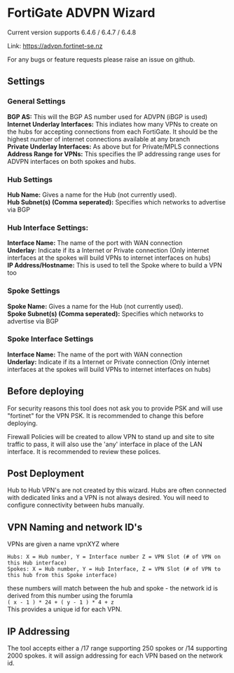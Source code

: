 # FortiGate ADVPN Wizard

Current version supports 6.4.6 / 6.4.7 / 6.4.8


Link: https://advpn.fortinet-se.nz

For any bugs or feature requests please raise an issue on github. 

## Settings

### General Settings

**BGP AS:** This will the BGP AS number used for ADVPN (iBGP is used) \
**Internet Underlay Interfaces:** This indiates how many VPNs to create on the hubs for accepting connections from each FortiGate. It should be the highest number of internet connections available at any branch\
**Private Underlay Interfaces:** As above but for Private/MPLS connections\
**Address Range for VPNs:** This specifies the IP addressing range uses for ADVPN interfaces on both spokes and hubs. 


### Hub Settings
**Hub Name:** Gives a name for the Hub (not currently used).\
**Hub Subnet(s) (Comma seperated):** Specifies which networks to advertise via BGP

### Hub Interface Settings:
**Interface Name:** The name of the port with WAN connection\
**Underlay**: Indicate if its a Internet or Private connection (Only internet interfaces at the spokes will build VPNs to internet interfaces on hubs)\
**IP Address/Hostname:** This is used to tell the Spoke where to build a VPN too

### Spoke Settings
**Spoke Name:** Gives a name for the Hub (not currently used).\
**Spoke Subnet(s) (Comma seperated):** Specifies which networks to advertise via BGP

### Spoke Interface Settings
**Interface Name:** The name of the port with WAN connection\
**Underlay:** Indicate if its a Internet or Private connection (Only internet interfaces at the spokes will build VPNs to internet interfaces on hubs)

## Before deploying
For security reasons this tool does not ask you to provide PSK and will use "fortinet" for the VPN PSK. It is recommended to change this before deploying. 

Firewall Policies will be created to allow VPN to stand up and site to site traffic to pass, it will also use the 'any' interface in place of the LAN interface. It is recommended to review these polices. 

## Post Deployment
Hub to Hub VPN's are not created by this wizard. Hubs are often connected with dedicated links and a VPN is not always desired. You will need to configure connectivity between hubs manually. 

## VPN Naming and network ID's
VPNs are given a name vpnXYZ where
```
Hubs: X = Hub number, Y = Interface number Z = VPN Slot (# of VPN on this Hub interface)
Spokes: X = Hub number, Y = Hub Interface, Z = VPN Slot (# of VPN to this hub from this Spoke interface)
```
these numbers will match between the hub and spoke - the network id is derived from this number using the forumla\
`( x - 1 ) * 24 + ( y - 1 ) * 4 + z`\
This provides a unique id for each VPN. 


## IP Addressing
The tool accepts either a /17 range supporting 250 spokes or /14 supporting 2000 spokes. it will assign addressing for each VPN based on the network id.











